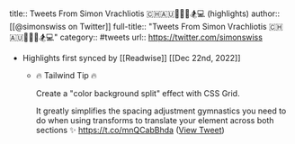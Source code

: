 title:: Tweets From Simon Vrachliotis 🇨🇭🇦🇺🏀🏄‍♂️🏂💻 (highlights)
author:: [[@simonswiss on Twitter]]
full-title:: "Tweets From Simon Vrachliotis 🇨🇭🇦🇺🏀🏄‍♂️🏂💻"
category:: #tweets
url:: https://twitter.com/simonswiss

- Highlights first synced by [[Readwise]] [[Dec 22nd, 2022]]
	- 🔥 Tailwind Tip 🔥
	  
	  Create a "color background split" effect with CSS Grid.
	  
	  It greatly simplifies the spacing adjustment gymnastics you need to do when using transforms to translate your element across both sections ✨ https://t.co/mnQCabBhda ([View Tweet](https://twitter.com/simonswiss/status/1605377317458829313))